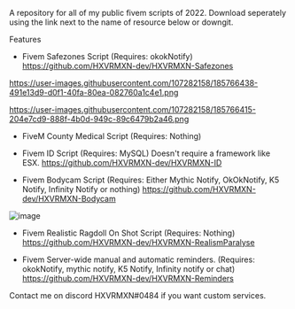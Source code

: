 
A repository for all of my public fivem scripts of 2022.
Download seperately using the link next to the name of resource below or downgit.

Features  
  
  - Fivem Safezones Script (Requires: okokNotify)
    https://github.com/HXVRMXN-dev/HXVRMXN-Safezones
 
  https://user-images.githubusercontent.com/107282158/185766438-491e13d9-d0f1-40fa-80ea-082760a1c4e1.png


  https://user-images.githubusercontent.com/107282158/185766415-204e7cd9-888f-4b0d-949c-89c6479b2a46.png

  
  - FiveM County Medical Script (Requires: Nothing)
 
 
 - Fivem ID Script (Requires: MySQL) Doesn't require a framework like ESX.
  https://github.com/HXVRMXN-dev/HXVRMXN-ID
  
 
 
 
 - Fivem Bodycam Script (Requires: Either Mythic Notify, OkOkNotify, K5 Notify, Infinity Notify or nothing)
https://github.com/HXVRMXN-dev/HXVRMXN-Bodycam

![image](https://user-images.githubusercontent.com/107282158/185765783-7a92a0d0-32cf-458e-91e6-3adeff741847.png)
 



- Fivem Realistic Ragdoll On Shot Script (Requires: Nothing)
  https://github.com/HXVRMXN-dev/HXVRMXN-RealismParalyse
  
  
- Fivem Server-wide manual and automatic reminders.  (Requires: okokNotify, mythic notify, K5 Notify, Infinity notify or chat)
  https://github.com/HXVRMXN-dev/HXVRMXN-Reminders

Contact me on discord HXVRMXN#0484 if you want custom services.
